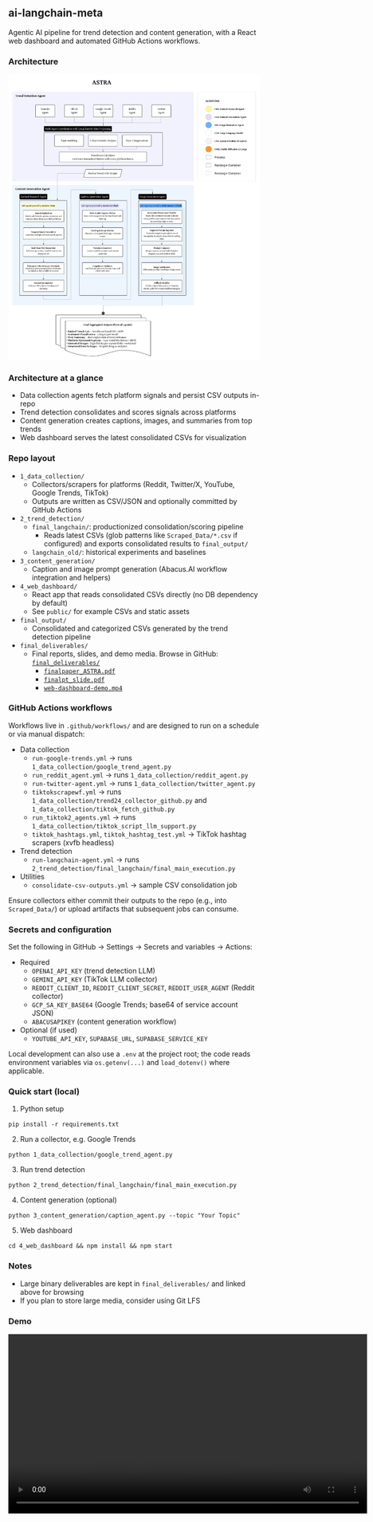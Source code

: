 ## ai-langchain-meta

Agentic AI pipeline for trend detection and content generation, with a React web dashboard and automated GitHub Actions workflows.

### Architecture
![System Architecture](0_ASTRA_system_architecture.png)

### Architecture at a glance
- Data collection agents fetch platform signals and persist CSV outputs in-repo
- Trend detection consolidates and scores signals across platforms
- Content generation creates captions, images, and summaries from top trends
- Web dashboard serves the latest consolidated CSVs for visualization

### Repo layout
- `1_data_collection/`
  - Collectors/scrapers for platforms (Reddit, Twitter/X, YouTube, Google Trends, TikTok)
  - Outputs are written as CSV/JSON and optionally committed by GitHub Actions
- `2_trend_detection/`
  - `final_langchain/`: productionized consolidation/scoring pipeline
    - Reads latest CSVs (glob patterns like `Scraped_Data/*.csv` if configured) and exports consolidated results to `final_output/`
  - `langchain_old/`: historical experiments and baselines
- `3_content_generation/`
  - Caption and image prompt generation (Abacus.AI workflow integration and helpers)
- `4_web_dashboard/`
  - React app that reads consolidated CSVs directly (no DB dependency by default)
  - See `public/` for example CSVs and static assets
- `final_output/`
  - Consolidated and categorized CSVs generated by the trend detection pipeline
- `final_deliverables/`
  - Final reports, slides, and demo media. Browse in GitHub: [`final_deliverables/`](final_deliverables/)
    - [`finalpaper_ASTRA.pdf`](final_deliverables/finalpaper_ASTRA.pdf)
    - [`finalpt_slide.pdf`](final_deliverables/finalpt_slide.pdf)
    - [`web-dashboard-demo.mp4`](final_deliverables/web-dashboard-demo.mp4)


### GitHub Actions workflows
Workflows live in `.github/workflows/` and are designed to run on a schedule or via manual dispatch:
- Data collection
  - `run-google-trends.yml` → runs `1_data_collection/google_trend_agent.py`
  - `run_reddit_agent.yml` → runs `1_data_collection/reddit_agent.py`
  - `run-twitter-agent.yml` → runs `1_data_collection/twitter_agent.py`
  - `tiktokscrapewf.yml` → runs `1_data_collection/trend24_collector_github.py` and `1_data_collection/tiktok_fetch_github.py`
  - `run_tiktok2_agents.yml` → runs `1_data_collection/tiktok_script_llm_support.py`
  - `tiktok_hashtags.yml`, `tiktok_hashtag_test.yml` → TikTok hashtag scrapers (xvfb headless)
- Trend detection
  - `run-langchain-agent.yml` → runs `2_trend_detection/final_langchain/final_main_execution.py`
- Utilities
  - `consolidate-csv-outputs.yml` → sample CSV consolidation job

Ensure collectors either commit their outputs to the repo (e.g., into `Scraped_Data/`) or upload artifacts that subsequent jobs can consume.

### Secrets and configuration
Set the following in GitHub → Settings → Secrets and variables → Actions:
- Required
  - `OPENAI_API_KEY` (trend detection LLM)
  - `GEMINI_API_KEY` (TikTok LLM collector)
  - `REDDIT_CLIENT_ID`, `REDDIT_CLIENT_SECRET`, `REDDIT_USER_AGENT` (Reddit collector)
  - `GCP_SA_KEY_BASE64` (Google Trends; base64 of service account JSON)
  - `ABACUSAPIKEY` (content generation workflow)
- Optional (if used)
  - `YOUTUBE_API_KEY`, `SUPABASE_URL`, `SUPABASE_SERVICE_KEY`

Local development can also use a `.env` at the project root; the code reads environment variables via `os.getenv(...)` and `load_dotenv()` where applicable.

### Quick start (local)
1) Python setup
```
pip install -r requirements.txt
```
2) Run a collector, e.g. Google Trends
```
python 1_data_collection/google_trend_agent.py
```
3) Run trend detection
```
python 2_trend_detection/final_langchain/final_main_execution.py
```
4) Content generation (optional)
```
python 3_content_generation/caption_agent.py --topic "Your Topic"
```
5) Web dashboard
```
cd 4_web_dashboard && npm install && npm start
```

### Notes
- Large binary deliverables are kept in `final_deliverables/` and linked above for browsing
- If you plan to store large media, consider using Git LFS

### Demo
<video src="final_deliverables/web-dashboard-demo.mp4" controls width="720">
  Your browser does not support the video tag. You can download the video
  <a href="final_deliverables/web-dashboard-demo.mp4">here</a>.
</video>
